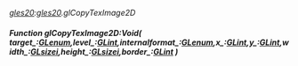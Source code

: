 _[gles20](../../modules/gles20/gles20-module.md):[gles20](../../modules/gles20/gles20-module.md).glCopyTexImage2D_
##### Function glCopyTexImage2D:Void( target_:[GLenum](../../modules/gles20/gles20-glenum.md),level_:[GLint](../../modules/gles20/gles20-glint.md),internalformat_:[GLenum](../../modules/gles20/gles20-glenum.md),x_:[GLint](../../modules/gles20/gles20-glint.md),y_:[GLint](../../modules/gles20/gles20-glint.md),width_:[GLsizei](../../modules/gles20/gles20-glsizei.md),height_:[GLsizei](../../modules/gles20/gles20-glsizei.md),border_:[GLint](../../modules/gles20/gles20-glint.md) )
